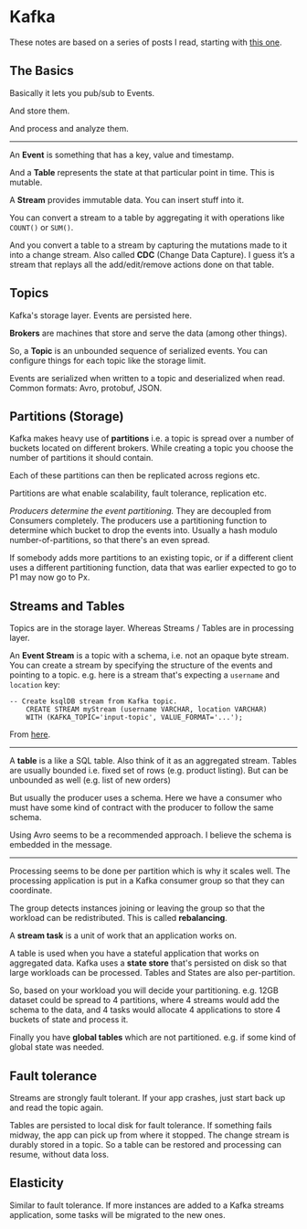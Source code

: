 # Kafka 

These notes are based on a series of posts I read, starting with [this
one](https://www.confluent.io/blog/kafka-streams-tables-part-1-event-streaming/).

## The Basics

Basically it lets you pub/sub to Events.

And store them.

And process and analyze them.

---

An **Event** is something that has a key, value and timestamp.

And a **Table** represents the state at that particular point in time. This is
mutable. 

A **Stream** provides immutable data. You can insert stuff into it. 

You can convert a stream to a table by aggregating it with operations like
`COUNT()` or `SUM()`.

And you convert a table to a stream by capturing the mutations made to it into
a change stream. Also called **CDC** (Change Data Capture). I guess it’s a
stream that replays all the add/edit/remove actions done on that table.


## Topics

Kafka's storage layer. Events are persisted here.

**Brokers** are machines that store and serve the data (among other things).

So, a **Topic** is an unbounded sequence of serialized events. You can
configure things for each topic like the storage limit.

Events are serialized when written to a topic and deserialized when read.
Common formats: Avro, protobuf, JSON.

## Partitions (Storage)

Kafka makes heavy use of **partitions** i.e. a topic is spread over a number of
buckets located on different brokers. While creating a topic you choose the
number of partitions it should contain.

Each of these partitions can then be replicated across regions etc.

Partitions are what enable scalability, fault tolerance, replication etc.

*Producers determine the event partitioning.* They are decoupled from Consumers
completely. The producers use a partitioning function to determine which bucket
to drop the events into. Usually a hash modulo number-of-partitions, so that
there's an even spread.

If somebody adds more partitions to an existing topic, or if a different client
uses a different partitioning function, data that was earlier expected to go to
P1 may now go to Px.

## Streams and Tables

Topics are in the storage layer. Whereas Streams / Tables are in processing
layer.


An **Event Stream** is a topic with a schema, i.e. not an opaque byte stream.
You can create a stream by specifying the structure of the events and pointing
to a topic. e.g. here is a stream that's expecting a `username` and `location`
key:

```
-- Create ksqlDB stream from Kafka topic.	
	CREATE STREAM myStream (username VARCHAR, location VARCHAR)
	WITH (KAFKA_TOPIC='input-topic', VALUE_FORMAT='...');
```

From [here](https://www.confluent.io/blog/kafka-streams-tables-part-3-event-processing-fundamentals/).

---

A **table** is a like a SQL table. Also think of it as an aggregated stream.
Tables are usually bounded i.e. fixed set of rows (e.g. product listing). But
can be unbounded as well (e.g. list of new orders)

But usually the producer uses a schema. Here we have a consumer who must have
some kind of contract with the producer to follow the same schema.

Using Avro seems to be a recommended approach. I believe the schema is embedded
in the message.

---

Processing seems to be done per partition which is why it scales well. The
processing application is put in a Kafka consumer group so that they can
coordinate.

The group detects instances joining or leaving the group so that the workload
can be redistributed. This is called **rebalancing**.

A **stream task** is a unit of work that an application works on.

A table is used when you have a stateful application that works on aggregated
data. Kafka uses a **state store** that's persisted on disk so that large
workloads can be processed. Tables and States are also per-partition.

So, based on your workload you will decide your partitioning. e.g. 12GB dataset
could be spread to 4  partitions, where 4 streams would add the schema to the
data, and 4 tasks would allocate 4 applications to store 4 buckets of state and
process it.


Finally you have **global tables** which are not partitioned. e.g. if some kind
of global state was needed. 


## Fault tolerance

Streams are strongly fault tolerant. If your app crashes, just start back up
and read the topic again.

Tables are persisted to local disk for fault tolerance. If something fails
midway, the app can pick up from where it stopped. The change stream is durably
stored in a topic. So a table can be restored and processing can resume,
without data loss.

## Elasticity

Similar to fault tolerance. If more instances are added to a Kafka streams
application, some tasks will be migrated to the new ones.


